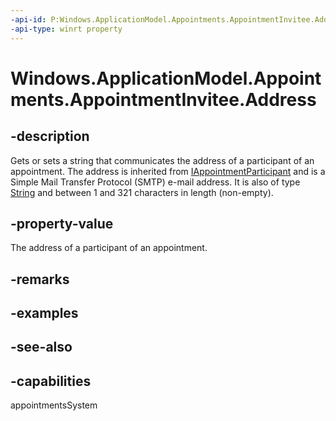```yaml
---
-api-id: P:Windows.ApplicationModel.Appointments.AppointmentInvitee.Address
-api-type: winrt property
---
```


<!-- Property syntax
public string Address { get;  set; }
-->

# Windows.ApplicationModel.Appointments.AppointmentInvitee.Address

## -description
Gets or sets a string that communicates the address of a participant of an appointment. The address is inherited from [IAppointmentParticipant](iappointmentparticipant.md) and is a Simple Mail Transfer Protocol (SMTP) e-mail address. It is also of type [String](https://docs.microsoft.com/dotnet/api/system.string?redirectedfrom=MSDN) and between 1 and 321 characters in length (non-empty).

## -property-value
The address of a participant of an appointment.

## -remarks

## -examples

## -see-also

## -capabilities
appointmentsSystem
